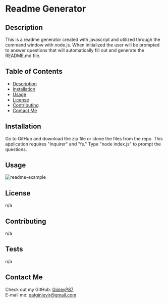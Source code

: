 # Readme Generator


## Description
This is a readme generator created with javascript and utilized through the command window with node.js. When initialized the user will be prompted to answer questions that will automatically fill out and generate the README.md file.


## Table of Contents

* [Description](#description)
* [Installation](#installation)
* [Usage](#usage)
* [License](#license)
* [Contributing](#contributing)
* [Contact Me](#contactMe)

## Installation
Go to GitHub and download the zip file or clone the files from the repo. This application requires "Inquirer" and "fs." Type "node index.js" to prompt the questions.

## Usage

![readme-example](./assets/images/readme-example.gif)

## License
n/a

## Contributing
n/a

## Tests
n/a

## Contact Me

Check out my GitHub: [GinleyP87](https://github.com/GinleyP87)<br />
E-mail me: patginleyjr@gmail.com